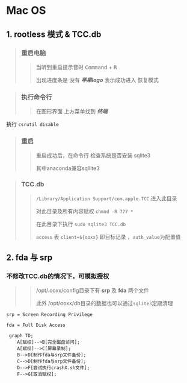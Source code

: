 # Mac OS
## 1. rootless 模式 & TCC.db
> ### 重启电脑 
>>当听到重启提示音时 <kbd>Command</kbd> + <kbd>R</kbd>
>>
>>出现进度条是 没有 ***苹果logo***  表示成功进入 恢复模式

> ### 执行命令行
>> 在图形界面 上方菜单找到 ***终端***
>> 
执行 
`csrutil disable`

> ### 重启
>> 重启成功后，在命令行 检查系统是否安装 sqlite3
>> 
>> 其中anaconda兼容sqllite3

> ### TCC.db
>> `/Library/Application Support/com.apple.TCC` 进入此目录
>> 
>> 对此目录及所有内容赋权 `chmod -R 777 *`
>> 
>> 在此目录下执行 `sudo sqlite3 TCC.db`
>> 
>> `access` 表 `client=${ooxx}` 即目标记录 ，`auth_value`为配置值

## 2. fda  与 srp
### 不修改TCC.db的情况下，可模拟授权
>> /opt/.ooxx/config目录下有
**srp** 及 **fda** 两个文件
>>
>> 此外 /opt/ooxx/db目录的数据也可以通过`sqlite3`定期清理
>> 
`srp = Screen Recording Privilege`
>> 
`fda = Full Disk Access`

```mermaid
 graph TD;
    A[赋权]-->B[完全磁盘访问];
    A[赋权]-->C[屏幕录制];
    B-->D[制作fda与srp文件备份];
    C-->D[制作fda与srp文件备份];
    D-->F[尝试执行crashX.sh文件];
    F-->G[取消赋权];
```
